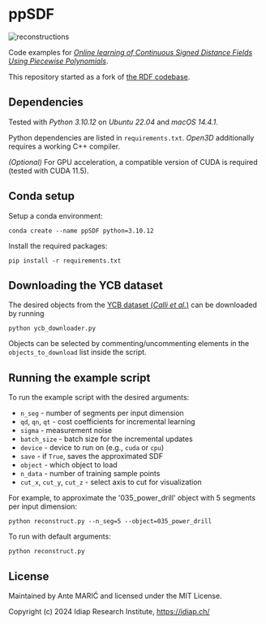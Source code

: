 # ppSDF

![reconstructions](https://github.com/maricante/ppSDF/assets/13221985/af6102b2-06bf-4d0c-8a71-5c6b23784950)

Code examples for [*Online learning of Continuous Signed Distance Fields Using Piecewise Polynomials*](https://sites.google.com/view/pp-sdf/).

This repository started as a fork of [the RDF codebase](https://github.com/yimingli1998/RDF).
## Dependencies

Tested with *Python 3.10.12* on *Ubuntu 22.04* and *macOS 14.4.1*.

Python dependencies are listed in `requirements.txt`. *Open3D* additionally requires a working C++ compiler.

*(Optional)* For GPU acceleration, a compatible version of CUDA is required (tested with CUDA 11.5).

## Conda setup

Setup a conda environment:

    conda create --name ppSDF python=3.10.12

Install the required packages:

    pip install -r requirements.txt

## Downloading the YCB dataset

The desired objects from the [YCB dataset (*Calli et al.*)](http://ycb-benchmarks.s3-website-us-east-1.amazonaws.com/) can be downloaded by running

    python ycb_downloader.py

Objects can be selected by commenting/uncommenting elements in the `objects_to_download` list inside the script.

## Running the example script

To run the example script with the desired arguments:

- `n_seg` - number of segments per input dimension
- `qd`, `qn`, `qt` - cost coefficients for incremental learning
- `sigma` - measurement noise
- `batch_size` - batch size for the incremental updates
- `device` - device to run on (e.g., `cuda` or `cpu`)
- `save` - if `True`, saves the approximated SDF
- `object` - which object to load
- `n_data` - number of training sample points
- `cut_x`, `cut_y`, `cut_z` - select axis to cut for visualization

For example, to approximate the '035_power_drill' object with 5 segments per input dimension:

    python reconstruct.py --n_seg=5 --object=035_power_drill

To run with default arguments:

    python reconstruct.py

## License

Maintained by Ante MARIĆ and licensed under the MIT License.

Copyright (c) 2024 Idiap Research Institute, https://idiap.ch/
